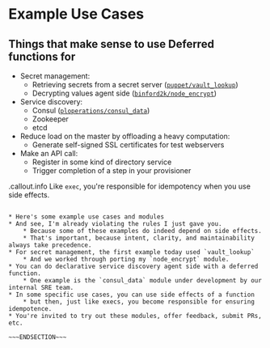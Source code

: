 <!SLIDE >
# Example Use Cases
## Things that make sense to use Deferred functions for

* Secret management:
    * Retrieving secrets from a secret server ([`puppet/vault_lookup`](https://forge.puppet.com/puppet/vault_lookup))
    * Decrypting values agent side ([`binford2k/node_encrypt`](https://github.com/binford2k/binford2k-node_encrypt))
* Service discovery:
    * Consul ([`ploperations/consul_data`](https://github.com/ploperations/ploperations-consul_data))
    * Zookeeper
    * etcd
* Reduce load on the master by offloading a heavy computation:
    * Generate self-signed  SSL certificates for test webservers
* Make an API call:
    * Register in some kind of directory service
    * Trigger completion of a step in your provisioner

.callout.info Like `exec`, you're responsible for idempotency when you use side effects.

~~~SECTION:notes~~~

* Here's some example use cases and modules
* And see, I'm already violating the rules I just gave you.
    * Because some of these examples do indeed depend on side effects.
    * That's important, because intent, clarity, and maintainability always take precedence.
* For secret management, the first example today used `vault_lookup`
    * And we worked through porting my `node_encrypt` module.
* You can do declarative service discovery agent side with a deferred function.
    * One example is the `consul_data` module under development by our internal SRE team.
* In some specific use cases, you can use side effects of a function
    * but then, just like execs, you become responsible for ensuring idempotence.
* You're invited to try out these modules, offer feedback, submit PRs, etc.

~~~ENDSECTION~~~
